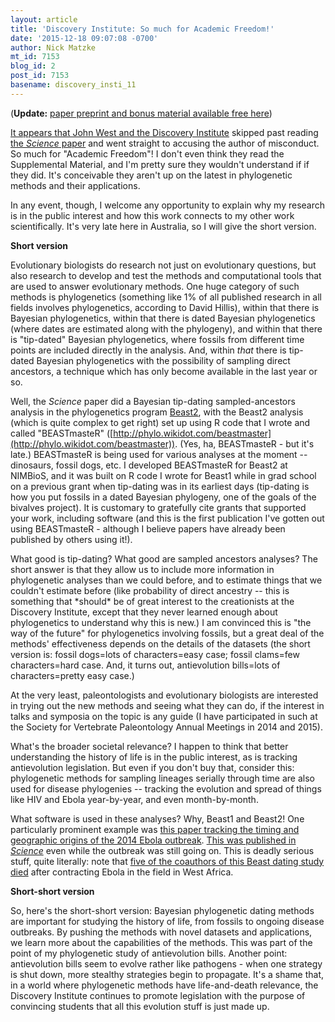 ```yaml
---
layout: article
title: 'Discovery Institute: So much for Academic Freedom!'
date: '2015-12-18 09:07:08 -0700'
author: Nick Matzke
mt_id: 7153
blog_id: 2
post_id: 7153
basename: discovery_insti_11
---
```

(**Update:** [paper preprint and bonus material available free here](http://phylo.wikidot.com/matzke-2015-science-paper-on-the-evolution-of-antievolution))

[It appears that John West and the Discovery Institute](http://www.evolutionnews.org/2015/12/did_nick_matzke101761.html) skipped past reading [the _Science_ paper](http://pandasthumb.org/archives/2015/12/the-evolution-o-9.html) and went straight to accusing the author of misconduct. So much for "Academic Freedom"!  I don't even think they read the Supplemental Material, and I'm pretty sure they wouldn't understand if if they did.  It's conceivable they aren't up on the latest in phylogenetic methods and their applications.  

In any event, though, I welcome any opportunity to explain why my research is in the public interest and how this work connects to my other work scientifically. It's very late here in Australia, so I will give the short version. 

**Short version**

Evolutionary biologists do research not just on evolutionary questions, but also research to develop and test the methods and computational tools that are used to answer evolutionary methods. One huge category of such methods is phylogenetics (something like 1% of all published research in all fields involves phylogenetics, according to David Hillis), within that there is Bayesian phylogenetics, within that there is dated Bayesian phylogenetics (where dates are estimated along with the phylogeny), and within that there is "tip-dated" Bayesian phylogenetics, where fossils from different time points are included directly in the analysis.  And, within _that_ there is tip-dated Bayesian phylogenetics with the possibility of sampling direct ancestors, a technique which has only become available in the last year or so.

Well, the _Science_ paper did a Bayesian tip-dating sampled-ancestors analysis in the phylogenetics program [Beast2](http://beast2.org/), with the Beast2 analysis (which is quite complex to get right) set up using R code that I wrote and called "BEASTmasteR" ([http://phylo.wikidot.com/beastmaster](http://phylo.wikidot.com/beastmaster)). (Yes, ha, BEASTmasteR - but it's late.) BEASTmasteR is being used for various analyses at the moment -- dinosaurs, fossil dogs, etc. I developed BEASTmasteR for Beast2 at NIMBioS, and it was built on R code I wrote for Beast1 while in grad school on a previous grant when tip-dating was in its earliest days (tip-dating is how you put fossils in a dated Bayesian phylogeny, one of the goals of the bivalves project). It is customary to gratefully cite grants that supported your work, including software (and this is the first publication I've gotten out using BEASTmasteR - although I believe papers have already been published by others using it!).

What good is tip-dating? What good are sampled ancestors analyses?  The short answer is that they allow us to include more information in phylogenetic analyses than we could before, and to estimate things that we couldn't estimate before (like probability of direct ancestry -- this is something that \*should\* be of great interest to the creationists at the Discovery Institute, except that they never learned enough about phylogenetics to understand why this is new.) I am convinced this is "the way of the future" for phylogenetics involving fossils, but a great deal of the methods' effectiveness depends on the details of the datasets (the short version is: fossil dogs=lots of characters=easy case; fossil clams=few characters=hard case. And, it turns out, antievolution bills=lots of characters=pretty easy case.)

At the very least, paleontologists and evolutionary biologists are interested in trying out the new methods and seeing what they can do, if the interest in talks and symposia on the topic is any guide (I have participated in such at the Society for Vertebrate Paleontology Annual Meetings in 2014 and 2015). 

What's the broader societal relevance?  I happen to think that better understanding the history of life is in the public interest, as is tracking antievolution legislation.  But even if you don't buy that, consider this:  phylogenetic methods for sampling lineages serially through time are also used for disease phylogenies -- tracking the evolution and spread of things like HIV and Ebola year-by-year, and even month-by-month. 

What software is used in these analyses?  Why, Beast1 and Beast2! One particularly prominent example was [this paper tracking the timing and geographic origins of the 2014 Ebola outbreak](http://www.sciencemag.org/content/345/6200/989). [This was published in _Science_](http://www.sciencemag.org/content/345/6200/989) even while the outbreak was still going on. This is deadly serious stuff, quite literally: 
note that [five of the coauthors of this Beast dating study died](http://news.sciencemag.org/health/2014/08/ebolas-heavy-toll-study-authors) after contracting Ebola in the field in West Africa.

**Short-short version**

So, here's the short-short version: Bayesian phylogenetic dating methods are important for studying the history of life, from fossils to ongoing disease outbreaks. By pushing the methods with novel datasets and applications, we learn more about the capabilities of the methods. This was part of the point of my phylogenetic study of antievolution bills. Another point: antievolution bills seem to evolve rather like pathogens - when one strategy is shut down, more stealthy strategies begin to propagate.  It's a shame that, in a world where phylogenetic methods have life-and-death relevance, the Discovery Institute continues to promote legislation with the purpose of convincing students that all this evolution stuff is just made up.
